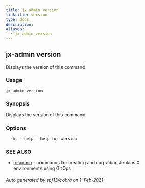 ```yaml
---
title: jx admin version
linktitle: version
type: docs
description: 
aliases:
  - jx-admin_version
---
```


## jx-admin version

Displays the version of this command

### Usage

```
jx-admin version
```

### Synopsis

Displays the version of this command

### Options

```
  -h, --help   help for version
```

### SEE ALSO

* [jx-admin](jx-admin)	 - commands for creating and upgrading Jenkins X environments using GitOps

###### Auto generated by spf13/cobra on 1-Feb-2021
